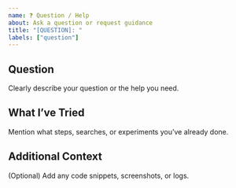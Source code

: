 ```yaml
---
name: ❓ Question / Help
about: Ask a question or request guidance
title: "[QUESTION]: "
labels: ["question"]
---
```


## Question

Clearly describe your question or the help you need.

## What I’ve Tried

Mention what steps, searches, or experiments you’ve already done.

## Additional Context

(Optional) Add any code snippets, screenshots, or logs.
